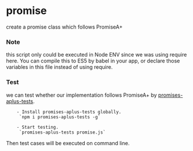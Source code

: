 # promise
create a promise class which follows PromiseA+

### Note
this script only could be executed in Node ENV since we was using require here. You can compile this to ES5 by babel in your app, or declare those variables in this file instead of using require.

### Test
we can test whether our implementation follows PromiseA+ by  [promises-aplus-tests](https://www.npmjs.com/package/promises-aplus-tests).

        - Install promises-aplus-tests globally.
         `npm i promises-aplus-tests -g`

        - Start testing.
         `promises-aplus-tests promise.js`

Then test cases will be executed on command line.
